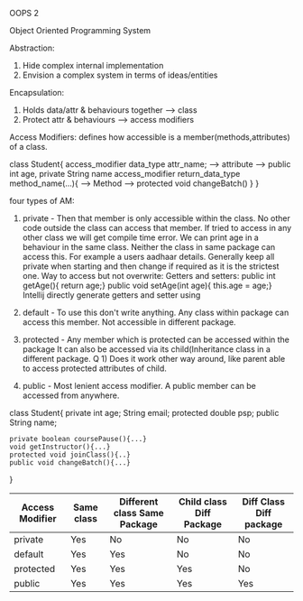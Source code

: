 OOPS 2

Object Oriented Programming System

Abstraction:
1. Hide complex internal implementation
2. Envision a complex system in terms of ideas/entities

Encapsulation:
1. Holds data/attr & behaviours together --> class
2. Protect attr & behaviours --> access modifiers


Access Modifiers:
defines how accessible is a member(methods,attributes) of a class.

class Student{
access_modifier data_type attr_name;			--> attribute --> public int age, private String name
access_modifier return_data_type method_name(...){	--> Method --> protected void changeBatch()
}
}

four types of AM:
1. private - 
Then that member is only accessible within the class. No other code outside the class can access that member.
If tried to access in any other class we will get compile time error.
We can print age in a behaviour in the same class.
Neither the class in same package can access this.
For example a users aadhaar details.
Generally keep all private when starting and then change if required as it is the strictest one.
Way to access but not overwrite: Getters and setters:
public int getAge(){
    return age;}
public void setAge(int age){
   this.age = age;}
Intellij directly generate getters and setter using

2. default - 
To use this don't write anything. Any class within package can access this member.
Not accessible in different package.

3. protected - 
Any member which is protected can be accessed within the package 
It can also be accessed via its child(Inheritance class in a different package.
Q 1) Does it work other way around, like parent able to access protected attributes of child.

4. public - Most lenient access modifier. A public member can be accessed from anywhere.

class Student{
    private int age;
    String email;
    protected double psp;
    public String name;

	private boolean coursePause(){...}
	void getInstructor(){...}
	protected void joinClass(){..}
	public void changeBatch(){...}
}


| Access Modifier | Same class | Different class Same Package | Child class Diff Package | Diff Class Diff package |
|-----------------|------------|------------------------------|--------------------------|-------------------------|
| private         | Yes        | No                           | No                       | No                      |
| default         | Yes        | Yes                          | No                       | No                      |
| protected       | Yes        | Yes                          | Yes                      | No                      |
| public          | Yes        | Yes                          | Yes                      | Yes                     |